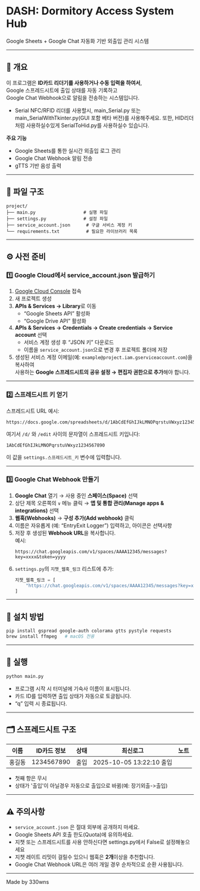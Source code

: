 # DASH: Dormitory Access System Hub 
Google Sheets + Google Chat 자동화 기반 외출입 관리 시스템

---

## 📖 개요
이 프로그램은 **ID카드 리더기를 사용하거나 수동 입력을 하여서**,  
Google 스프레드시트에 출입 상태를 자동 기록하고  
Google Chat Webhook으로 알림을 전송하는 시스템입니다.
- Serial NFC/RFID 리더를 사용할시, main_Serial.py 또는 main_SerialWithTkinter.py(GUI 포함 베타 버전)를 사용해주세요. 또한, HID리더처럼 사용하실수있게 SerialToHid.py를 사용하실수 있습니다.
  
**주요 기능**
- Google Sheets를 통한 실시간 외출입 로그 관리  
- Google Chat Webhook 알림 전송  
- gTTS 기반 음성 출력  

---

## 🧩 파일 구조
```
project/
├── main.py                  # 실행 파일
├── settings.py              # 설정 파일
├── service_account.json      # 구글 서비스 계정 키
└── requirements.txt          # 필요한 라이브러리 목록
```

---

## ⚙️ 사전 준비

### 1️⃣ Google Cloud에서 service_account.json 발급하기
1. [Google Cloud Console](https://console.cloud.google.com/) 접속  
2. 새 프로젝트 생성  
3. **APIs & Services → Library**로 이동  
   - “Google Sheets API” 활성화  
   - “Google Drive API” 활성화  
4. **APIs & Services → Credentials → Create credentials → Service account** 선택  
   - 서비스 계정 생성 후 “JSON 키” 다운로드  
   - 이름을 `service_account.json`으로 변경 후 프로젝트 폴더에 저장  
5. 생성된 서비스 계정 이메일(예: `example@project.iam.gserviceaccount.com`)을 복사하여  
   사용하는 **Google 스프레드시트의 공유 설정 → 편집자 권한으로 추가**해야 합니다.

---

### 2️⃣ 스프레드시트 키 얻기
스프레드시트 URL 예시:
```
https://docs.google.com/spreadsheets/d/1AbCdEfGhIJkLMNOPqrstuVWxyz1234567890/edit#gid=0
```
여기서 `/d/` 와 `/edit` 사이의 문자열이 스프레드시트 키입니다:
```
1AbCdEfGhIJkLMNOPqrstuVWxyz1234567890
```
이 값을 `settings.스프레드시트_키` 변수에 입력합니다.

---

### 3️⃣ Google Chat Webhook 만들기

1. **Google Chat** 열기 → 사용 중인 **스페이스(Space)** 선택  
2. 상단 제목 오른쪽의 `∨` 메뉴 클릭 → **앱 및 통합 관리(Manage apps & integrations)** 선택  
3. **웹훅(Webhooks)** → **구성 추가(Add webhook)** 클릭  
4. 이름은 자유롭게 (예: “EntryExit Logger”) 입력하고, 아이콘은 선택사항  
5. 저장 후 생성된 **Webhook URL**을 복사합니다.  
   예시:
   ```
   https://chat.googleapis.com/v1/spaces/AAAA12345/messages?key=xxxx&token=yyyy
   ```  
6. `settings.py`의 `지챗_웹훅_링크` 리스트에 추가:
   ```python
   지챗_웹훅_링크 = [
       "https://chat.googleapis.com/v1/spaces/AAAA12345/messages?key=xxxx&token=yyyy"
   ]
   ```

---

## 🧰 설치 방법
```bash
pip install gspread google-auth colorama gtts pystyle requests
brew install ffmpeg   # macOS 전용
```

---

## 🚀 실행
```bash
python main.py
```
- 프로그램 시작 시 터미널에 기숙사 이름이 표시됩니다.  
- 카드 ID를 입력하면 출입 상태가 자동으로 토글됩니다.  
- “q” 입력 시 종료됩니다.

---

## 🗂 스프레드시트 구조
| 이름 | ID카드 정보 | 상태 | 최신로그  | 노트 |
|------|--------------|------|------|------|
| 홍길동 | 1234567890 | 출입 | 2025-10-05 13:22:10 출입|   |
- 첫째 항은 무시
- 상태가 '출입'이 아닐경우 자동으로 출입으로 바뀜(예: 장기외출->출입)
---

## ⚠️ 주의사항
- `service_account.json` 은 절대 외부에 공개하지 마세요.  
- Google Sheets API 호출 한도(Quota)에 유의하세요.
- 지챗 또는 스프레드시트를 사용 안하신다면 settings.py에서 False로 설정해놓으세요
- 지챗 레이트 리밋이 걸릴수 있으니 웹훅은 **2개**이상을 추천합니다.
- Google Chat Webhook URL은 여러 개일 경우 순차적으로 순환 사용됩니다.  

---

Made by 330wns
